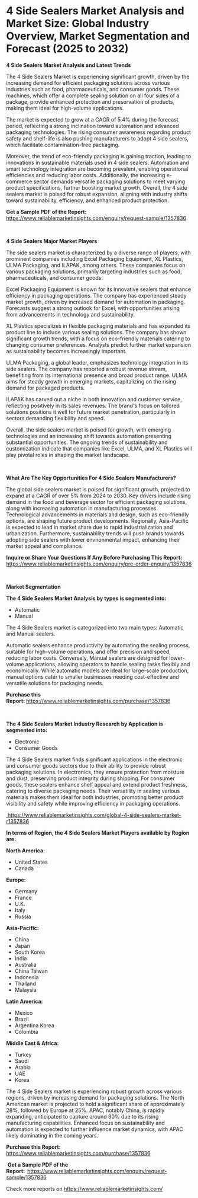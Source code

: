 <p><h1>4 Side Sealers Market Analysis and Market Size: Global Industry Overview, Market Segmentation and Forecast (2025 to 2032)</h1></p><p><strong>4 Side Sealers Market Analysis and Latest Trends</strong></p>
<p><p>The 4 Side Sealers Market is experiencing significant growth, driven by the increasing demand for efficient packaging solutions across various industries such as food, pharmaceuticals, and consumer goods. These machines, which offer a complete sealing solution on all four sides of a package, provide enhanced protection and preservation of products, making them ideal for high-volume applications.</p><p>The market is expected to grow at a CAGR of 5.4% during the forecast period, reflecting a strong inclination toward automation and advanced packaging technologies. The rising consumer awareness regarding product safety and shelf-life is also pushing manufacturers to adopt 4 side sealers, which facilitate contamination-free packaging. </p><p>Moreover, the trend of eco-friendly packaging is gaining traction, leading to innovations in sustainable materials used in 4 side sealers. Automation and smart technology integration are becoming prevalent, enabling operational efficiencies and reducing labor costs. Additionally, the increasing e-commerce sector demands versatile packaging solutions to meet varying product specifications, further boosting market growth. Overall, the 4 side sealers market is poised for robust expansion, aligning with industry shifts toward sustainability, efficiency, and enhanced product protection.</p></p>
<p><strong>Get a Sample PDF of the Report:&nbsp;</strong> <a href="https://www.reliablemarketinsights.com/enquiry/request-sample/1357836?utm_campaign=3047&utm_medium=2&utm_source=Github&utm_content=ia&utm_term=11042025&utm_id=4-side-sealers">https://www.reliablemarketinsights.com/enquiry/request-sample/1357836</a></p>
<p>&nbsp;</p>
<p><strong>4 Side Sealers Major Market Players</strong></p>
<p><p>The side sealers market is characterized by a diverse range of players, with prominent companies including Excel Packaging Equipment, XL Plastics, ULMA Packaging, and ILAPAK, among others. These companies focus on various packaging solutions, primarily targeting industries such as food, pharmaceuticals, and consumer goods.</p><p>Excel Packaging Equipment is known for its innovative sealers that enhance efficiency in packaging operations. The company has experienced steady market growth, driven by increased demand for automation in packaging. Forecasts suggest a strong outlook for Excel, with opportunities arising from advancements in technology and sustainability.</p><p>XL Plastics specializes in flexible packaging materials and has expanded its product line to include various sealing solutions. The company has shown significant growth trends, with a focus on eco-friendly materials catering to changing consumer preferences. Analysts predict further market expansion as sustainability becomes increasingly important.</p><p>ULMA Packaging, a global leader, emphasizes technology integration in its side sealers. The company has reported a robust revenue stream, benefiting from its international presence and broad product range. ULMA aims for steady growth in emerging markets, capitalizing on the rising demand for packaged products.</p><p>ILAPAK has carved out a niche in both innovation and customer service, reflecting positively in its sales revenues. The brand's focus on tailored solutions positions it well for future market penetration, particularly in sectors demanding flexibility and speed.</p><p>Overall, the side sealers market is poised for growth, with emerging technologies and an increasing shift towards automation presenting substantial opportunities. The ongoing trends of sustainability and customization indicate that companies like Excel, ULMA, and XL Plastics will play pivotal roles in shaping the market landscape.</p></p>
<p>&nbsp;</p>
<p><strong>What Are The Key Opportunities For 4 Side Sealers Manufacturers?</strong></p>
<p><p>The global side sealers market is poised for significant growth, projected to expand at a CAGR of over 5% from 2024 to 2030. Key drivers include rising demand in the food and beverage sector for efficient packaging solutions, along with increasing automation in manufacturing processes. Technological advancements in materials and design, such as eco-friendly options, are shaping future product developments. Regionally, Asia-Pacific is expected to lead in market share due to rapid industrialization and urbanization. Furthermore, sustainability trends will push brands towards adopting side sealers with lower environmental impact, enhancing their market appeal and compliance.</p></p>
<p><strong>Inquire or Share Your Questions If Any Before Purchasing This Report:</strong> <a href="https://www.reliablemarketinsights.com/enquiry/pre-order-enquiry/1357836?utm_campaign=3047&utm_medium=2&utm_source=Github&utm_content=ia&utm_term=11042025&utm_id=4-side-sealers">https://www.reliablemarketinsights.com/enquiry/pre-order-enquiry/1357836</a></p>
<p>&nbsp;</p>
<p><strong>Market Segmentation</strong></p>
<p><strong>The 4 Side Sealers Market Analysis by types is segmented into:</strong></p>
<p><ul><li>Automatic</li><li>Manual</li></ul></p>
<p><p>The 4 Side Sealers market is categorized into two main types: Automatic and Manual sealers. </p><p>Automatic sealers enhance productivity by automating the sealing process, suitable for high-volume operations, and offer precision and speed, reducing labor costs. Conversely, Manual sealers are designed for lower-volume applications, allowing operators to handle sealing tasks flexibly and economically. While automatic models are ideal for large-scale production, manual options cater to smaller businesses needing cost-effective and versatile solutions for packaging needs.</p></p>
<p><strong>Purchase this Report:&nbsp;</strong><a href="https://www.reliablemarketinsights.com/purchase/1357836?utm_campaign=3047&utm_medium=2&utm_source=Github&utm_content=ia&utm_term=11042025&utm_id=4-side-sealers">https://www.reliablemarketinsights.com/purchase/1357836</a></p>
<p>&nbsp;</p>
<p><strong>The 4 Side Sealers Market Industry Research by Application is segmented into:</strong></p>
<p><ul><li>Electronic</li><li>Consumer Goods</li></ul></p>
<p><p>The 4 Side Sealers market finds significant applications in the electronic and consumer goods sectors due to their ability to provide robust packaging solutions. In electronics, they ensure protection from moisture and dust, preserving product integrity during shipping. For consumer goods, these sealers enhance shelf appeal and extend product freshness, catering to diverse packaging needs. Their versatility in sealing various materials makes them ideal for both industries, promoting better product visibility and safety while improving efficiency in packaging operations.</p></p>
<p><a href="https://www.reliablemarketinsights.com/global-4-side-sealers-market-r1357836?utm_campaign=3047&utm_medium=2&utm_source=Github&utm_content=ia&utm_term=11042025&utm_id=4-side-sealers">&nbsp;https://www.reliablemarketinsights.com/global-4-side-sealers-market-r1357836</a></p>
<p><strong>In terms of Region, the 4 Side Sealers Market Players available by Region are:</strong></p>
<p>
    <p> <strong> North America: </strong>
        <ul>
            <li>United States</li>
            <li>Canada</li>
        </ul>
        </p> 
    <p> <strong> Europe: </strong>
        <ul>
            <li>Germany</li>
            <li>France</li>
            <li>U.K.</li>
            <li>Italy</li>
            <li>Russia</li>
        </ul>
        </p> 
    <p> <strong> Asia-Pacific: </strong>
        <ul>
            <li>China</li>
            <li>Japan</li>
            <li>South Korea</li>
            <li>India</li>
            <li>Australia</li>
            <li>China Taiwan</li>
            <li>Indonesia</li>
            <li>Thailand</li>
            <li>Malaysia</li>
        </ul>
        </p> 
    <p> <strong> Latin America: </strong>
        <ul>
            <li>Mexico</li>
            <li>Brazil</li>
            <li>Argentina Korea</li>
            <li>Colombia</li>
        </ul>
        </p> 
    <p> <strong> Middle East & Africa: </strong>
        <ul>
            <li>Turkey</li>
            <li>Saudi</li>
            <li>Arabia</li>
            <li>UAE</li>
            <li>Korea</li>
        </ul>
    </p>
    </p>
<p><p>The 4 Side Sealers market is experiencing robust growth across various regions, driven by increasing demand for packaging solutions. The North American market is projected to hold a significant share of approximately 28%, followed by Europe at 25%. APAC, notably China, is rapidly expanding, anticipated to capture around 30% due to its rising manufacturing capabilities. Enhanced focus on sustainability and automation is expected to further influence market dynamics, with APAC likely dominating in the coming years.</p></p>
<p><strong>Purchase this Report: </strong><a href="https://www.reliablemarketinsights.com/purchase/1357836?utm_campaign=3047&utm_medium=2&utm_source=Github&utm_content=ia&utm_term=11042025&utm_id=4-side-sealers">https://www.reliablemarketinsights.com/purchase/1357836</a></p>
<p>&nbsp;<strong>Get a Sample PDF of the Report:&nbsp;&nbsp;</strong><a href="https://www.reliablemarketinsights.com/enquiry/request-sample/1357836?utm_campaign=3047&utm_medium=2&utm_source=Github&utm_content=ia&utm_term=11042025&utm_id=4-side-sealers">https://www.reliablemarketinsights.com/enquiry/request-sample/1357836</a></p>
<p><strong></strong></p>
<p>Check more reports on <a href="https://www.reliablemarketinsights.com/?utm_campaign=3047&utm_medium=2&utm_source=Github&utm_content=ia&utm_term=11042025&utm_id=4-side-sealers">https://www.reliablemarketinsights.com/</a></p>